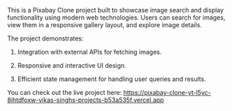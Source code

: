 This is a Pixabay Clone project built to showcase image search and display functionality using modern web technologies. Users can search for images, view them in a responsive gallery layout, and explore image details.

The project demonstrates:

1. Integration with external APIs for fetching images.

2. Responsive and interactive UI design.

3. Efficient state management for handling user queries and results.

You can check out the live project here: https://pixabay-clone-yt-l5yc-8ihtdfoxw-vikas-singhs-projects-b53a535f.vercel.app
